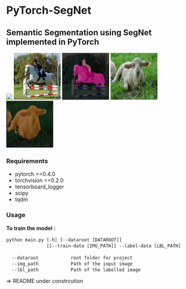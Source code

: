 # PyTorch-SegNet
## Semantic Segmentation using SegNet implemented in PyTorch

<p align="left">
<a href="https://www.youtube.com/watch?v=iXh9aCK3ubs" target="_blank"><img src="https://i.imgur.com/agvJOPF.gif" width="280"/></a>
<img src="images/i_3.jpg" width="125"/>
<img src="images/s3.png" width="125"/>
<img src="images/i_5.jpg" width="125"/>
<img src="images/s5.png" width="125"/>
</p>


### Requirements

* pytorch >=0.4.0
* torchvision ==0.2.0
* tensorboard_logger
* scipy
* tqdm

### Usage

**To train the model :**

```
python main.py [-h] [--dataroot [DATAROOT]]
               [[--train-data [IMG_PATH]] --label-data [LBL_PATH]
 
  --dataroot            root folder for project
  --img_path            Path of the input image
  --lbl_path            Path of the labelled image
```

=> README under constrcution
